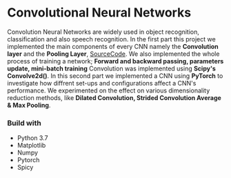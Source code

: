 # Convolutional Neural Networks

Convolution Neural Networks are widely used in object recognition, classification and also speech recognition. In the first part this project we implemented the main components of every CNN namely the 
**Convolution layer** and the **Pooling Layer**,  [SourceCode](https://gitlab.com/timos/convolutional-neural-networks/tree/master/mlp). We also implemented the whole process of training a network; **Forward and backward passing, parameters update, mini-batch training** Convolution was implemented using **Scipy's Convolve2d()**. In this second part we implemented a CNN using **PyTorch** to investigate how diffrent
set-ups and configurations affect a CNN's performance. We experimented on the effect on various dimensionality reduction methods, like **Dilated Convolution, Strided Convolution Average & Max Pooling**.

### Build with

* Python 3.7
* Matplotlib
* Numpy
* Pytorch
* Spicy

